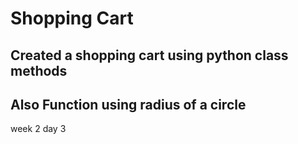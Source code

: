 # Shopping Cart 

## Created a shopping cart using python class methods

## Also Function using radius of a circle
week 2 day 3